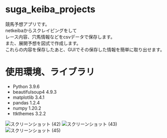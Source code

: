 # suga_keiba_projects
競馬予想アプリです。  
netkeibaからスクレイピングをして  
レース内容、穴馬情報などをcsvデータで保存します。  
また、展開予想を図式で作成します。  
これらの内容を保存したあと、GUIでその保存した情報を簡単に取り出せます。  
 
# 使用環境、ライブラリ
* Python                    3.9.6
* beautifulsoup4            4.9.3
* matplotlib                3.4.1
* pandas                    1.2.4
* numpy                     1.20.2
* ttkthemes                 3.2.2
 
![スクリーンショット (42)](https://user-images.githubusercontent.com/80620513/124544798-cc427200-de62-11eb-8a27-095027d9b4c7.png)
![スクリーンショット (43)](https://user-images.githubusercontent.com/80620513/124544831-dc5a5180-de62-11eb-96c0-6b3f98c9e1a1.png)
![スクリーンショット (45)](https://user-images.githubusercontent.com/80620513/124544836-debcab80-de62-11eb-87e4-900259a8f626.png)
